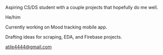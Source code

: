 Aspiring CS/DS student with a couple projects that hopefully do me well.

He/him

Currently working on Mood tracking mobile app.

Drafting ideas for scraping, EDA, and Firebase projects.

atile4444@gmail.com

<!--
**atile4/atile4** is a ✨ _special_ ✨ repository because its `README.md` (this file) appears on your GitHub profile.

Here are some ideas to get you started:

- 🔭 I’m currently working on ...
- 🌱 I’m currently learning ...
- 👯 I’m looking to collaborate on ...
- 🤔 I’m looking for help with ...
- 💬 Ask me about ...
- 📫 How to reach me: ...
- 😄 Pronouns: ...
- ⚡ Fun fact: ...
-->
